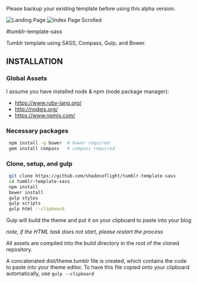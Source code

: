 Please backup your existing template before using this alpha version.

![Landing Page](https://raw.githubusercontent.com/ShadeLotus/tumblr-template-sass/master/screenshots/landing_page.png)
![Index Page Scrolled](https://raw.githubusercontent.com/ShadeLotus/tumblr-template-sass/master/screenshots/index_page_scrolled.png)

#tumblr-template-sass

Tumblr template using SASS, Compass, Gulp, and Bower.

## INSTALLATION
### Global Assets
I assume you have installed node & npm (node package manager):

+ https://www.ruby-lang.org/
+ http://nodejs.org/
+ https://www.npmjs.com/

### Necessary packages
```bash
 npm install -g bower  # bower required
 gem install compass   # compass required
```

### Clone, setup, and gulp
```bash
 git clone https://github.com/shadesoflight/tumblr-template-sass
 cd tumblr-template-sass
 npm install
 bower install
 gulp styles
 gulp scripts
 gulp html --clipboard
```

Gulp will build the theme and put it on your clipboard to paste into your blog

*note, if the HTML task does not start, please restart the process*

All assets are compiled into the build directory in the root of the cloned repository.

A concatenated dist/theme.tumblr file is created, which contains the code to paste into your theme editor.  To have this file copied onto your clipboard automatically, use `gulp --clipboard`
